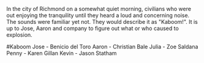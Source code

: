 In the city of Richmond on a somewhat quiet morning, civilians who were out enjoying the tranquility until they heard a loud and concerning noise. The sounds were familiar yet not. They would describe it as "Kaboom!". It is up to Jose, Aaron and company to figure out what or who caused to explosion.

#Kaboom
Jose - Benicio del Toro
Aaron - Christian Bale
Julia - Zoe Saldana
Penny - Karen Gillan
Kevin - Jason Statham
